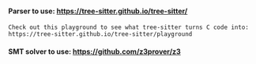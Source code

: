 #### Parser to use: https://tree-sitter.github.io/tree-sitter/  
    Check out this playground to see what tree-sitter turns C code into: https://tree-sitter.github.io/tree-sitter/playground

#### SMT solver to use: https://github.com/z3prover/z3
